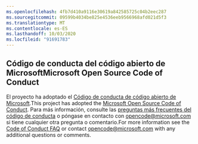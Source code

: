 ```yaml
---
ms.openlocfilehash: 4fb7d410a9116e30619a842585725c04b2eec287
ms.sourcegitcommit: 09599b4034be825e4536eeb9566968afd021d5f3
ms.translationtype: MT
ms.contentlocale: es-ES
ms.lasthandoff: 10/03/2020
ms.locfileid: "91691783"
---
```

## <a name="microsoft-open-source-code-of-conduct"></a><span data-ttu-id="0a651-101">Código de conducta del código abierto de Microsoft</span><span class="sxs-lookup"><span data-stu-id="0a651-101">Microsoft Open Source Code of Conduct</span></span>
<span data-ttu-id="0a651-102">El proyecto ha adoptado el [Código de conducta de código abierto de Microsoft](https://opensource.microsoft.com/codeofconduct/).</span><span class="sxs-lookup"><span data-stu-id="0a651-102">This project has adopted the [Microsoft Open Source Code of Conduct](https://opensource.microsoft.com/codeofconduct/).</span></span>
<span data-ttu-id="0a651-103">Para más información, consulte las [preguntas más frecuentes del código de conducta](https://opensource.microsoft.com/codeofconduct/faq/) o póngase en contacto con [opencode@microsoft.com](mailto:opencode@microsoft.com) si tiene cualquier otra pregunta o comentario.</span><span class="sxs-lookup"><span data-stu-id="0a651-103">For more information see the [Code of Conduct FAQ](https://opensource.microsoft.com/codeofconduct/faq/) or contact [opencode@microsoft.com](mailto:opencode@microsoft.com) with any additional questions or comments.</span></span>